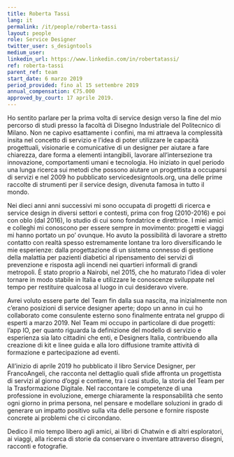 ```yaml
---
title: Roberta Tassi
lang: it
permalink: /it/people/roberta-tassi
layout: people
role: Service Designer
twitter_user: s_designtools
medium_user:
linkedin_url: https://www.linkedin.com/in/robertatassi/
ref: roberta-tassi
parent_ref: team
start_date: 6 marzo 2019
period_provided: fino al 15 settembre 2019
annual_compensation: €75.000
approved_by_court: 17 aprile 2019.
---
```

Ho sentito parlare per la prima volta di service design verso la fine del mio percorso di studi presso la facoltà di Disegno Industriale del Politecnico di Milano. Non ne capivo esattamente i confini, ma mi attraeva la complessità insita nel concetto di servizio e l’idea di poter utilizzare le capacità progettuali, visionarie e comunicative di un designer per aiutare a fare chiarezza, dare forma a elementi intangibili, lavorare all’intersezione tra innovazione, comportamenti umani e tecnologia. Ho iniziato in quel periodo una lunga ricerca sui metodi che possono aiutare un progettista a occuparsi di servizi e nel 2009 ho pubblicato servicedesigntools.org, una delle prime raccolte di strumenti per il service design, divenuta famosa in tutto il mondo. 

Nei dieci anni anni successivi mi sono occupata di progetti di ricerca e service design in diversi settori e contesti, prima con frog (2010-2016) e poi con oblo (dal 2016), lo studio di cui sono fondatrice e direttrice. I miei amici e colleghi mi conoscono per essere sempre in movimento: progetti e viaggi mi hanno portato un po’ ovunque. Ho avuto la possibilità di lavorare a stretto contatto con realtà spesso estremamente lontane tra loro diversificando le mie esperienze: dalla progettazione di un sistema connesso di gestione della malattia per pazienti diabetici al ripensamento dei servizi di prevenzione e risposta agli incendi nei quartieri informali di grandi metropoli. È stato proprio a Nairobi, nel 2015, che ho maturato l’idea di voler tornare in modo stabile in Italia e utilizzare le conoscenze sviluppate nel tempo per restituire qualcosa al luogo in cui desideravo vivere. 

Avrei voluto essere parte del Team fin dalla sua nascita, ma inizialmente non c’erano posizioni di service designer aperte; dopo un anno in cui ho collaborato come consulente esterno sono finalmente entrata nel gruppo di esperti a marzo 2019. Nel Team mi occupo in particolare di due progetti: l’app IO, per quanto riguarda la definizione del modello di servizio e esperienza sia lato cittadini che enti, e Designers Italia, contribuendo alla creazione di kit e linee guida e alla loro diffusione tramite attività di formazione e partecipazione ad eventi.

All’inizio di aprile 2019 ho pubblicato il libro Service Designer, per FrancoAngeli, che racconta nel dettaglio quali sfide affronta un progettista di servizi al giorno d’oggi e contiene, tra i casi studio, la storia del Team per la Trasformazione Digitale. Nel raccontare le competenze di una professione in evoluzione, emerge chiaramente la responsabilità che sento ogni giorno in prima persona, nel pensare e modellare soluzioni in grado di generare un impatto positivo sulla vita delle persone e fornire risposte concrete ai problemi che ci circondano.

Dedico il mio tempo libero agli amici, ai libri di Chatwin e di altri esploratori, ai viaggi, alla ricerca di storie da conservare o inventare attraverso disegni, racconti e fotografie.
